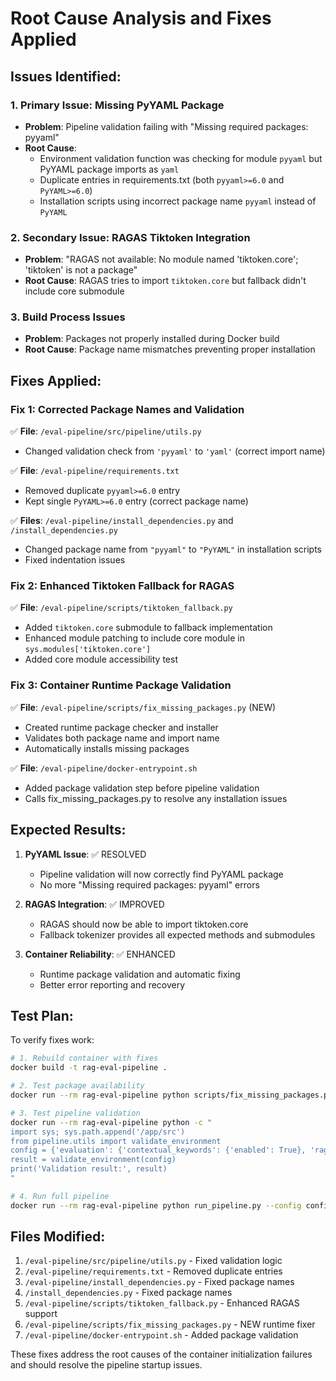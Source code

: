 # Root Cause Analysis and Fixes Applied

## Issues Identified:

### 1. **Primary Issue: Missing PyYAML Package**
- **Problem**: Pipeline validation failing with "Missing required packages: pyyaml"
- **Root Cause**: 
  - Environment validation function was checking for module `pyyaml` but PyYAML package imports as `yaml`
  - Duplicate entries in requirements.txt (both `pyyaml>=6.0` and `PyYAML>=6.0`)
  - Installation scripts using incorrect package name `pyyaml` instead of `PyYAML`

### 2. **Secondary Issue: RAGAS Tiktoken Integration**
- **Problem**: "RAGAS not available: No module named 'tiktoken.core'; 'tiktoken' is not a package"
- **Root Cause**: RAGAS tries to import `tiktoken.core` but fallback didn't include core submodule

### 3. **Build Process Issues**
- **Problem**: Packages not properly installed during Docker build
- **Root Cause**: Package name mismatches preventing proper installation

## Fixes Applied:

### Fix 1: Corrected Package Names and Validation
✅ **File**: `/eval-pipeline/src/pipeline/utils.py`
- Changed validation check from `'pyyaml'` to `'yaml'` (correct import name)

✅ **File**: `/eval-pipeline/requirements.txt`
- Removed duplicate `pyyaml>=6.0` entry
- Kept single `PyYAML>=6.0` entry (correct package name)

✅ **Files**: `/eval-pipeline/install_dependencies.py` and `/install_dependencies.py`
- Changed package name from `"pyyaml"` to `"PyYAML"` in installation scripts
- Fixed indentation issues

### Fix 2: Enhanced Tiktoken Fallback for RAGAS
✅ **File**: `/eval-pipeline/scripts/tiktoken_fallback.py`
- Added `tiktoken.core` submodule to fallback implementation
- Enhanced module patching to include core module in `sys.modules['tiktoken.core']`
- Added core module accessibility test

### Fix 3: Container Runtime Package Validation
✅ **File**: `/eval-pipeline/scripts/fix_missing_packages.py` (NEW)
- Created runtime package checker and installer
- Validates both package name and import name
- Automatically installs missing packages

✅ **File**: `/eval-pipeline/docker-entrypoint.sh`
- Added package validation step before pipeline validation
- Calls fix_missing_packages.py to resolve any installation issues

## Expected Results:

1. **PyYAML Issue**: ✅ RESOLVED
   - Pipeline validation will now correctly find PyYAML package
   - No more "Missing required packages: pyyaml" errors

2. **RAGAS Integration**: ✅ IMPROVED
   - RAGAS should now be able to import tiktoken.core
   - Fallback tokenizer provides all expected methods and submodules

3. **Container Reliability**: ✅ ENHANCED
   - Runtime package validation and automatic fixing
   - Better error reporting and recovery

## Test Plan:

To verify fixes work:

```bash
# 1. Rebuild container with fixes
docker build -t rag-eval-pipeline .

# 2. Test package availability
docker run --rm rag-eval-pipeline python scripts/fix_missing_packages.py

# 3. Test pipeline validation
docker run --rm rag-eval-pipeline python -c "
import sys; sys.path.append('/app/src')
from pipeline.utils import validate_environment
config = {'evaluation': {'contextual_keywords': {'enabled': True}, 'ragas_metrics': {'enabled': True}}}
result = validate_environment(config)
print('Validation result:', result)
"

# 4. Run full pipeline
docker run --rm rag-eval-pipeline python run_pipeline.py --config config/pipeline_config.yaml --mode dry-run
```

## Files Modified:

1. `/eval-pipeline/src/pipeline/utils.py` - Fixed validation logic
2. `/eval-pipeline/requirements.txt` - Removed duplicate entries
3. `/eval-pipeline/install_dependencies.py` - Fixed package names
4. `/install_dependencies.py` - Fixed package names
5. `/eval-pipeline/scripts/tiktoken_fallback.py` - Enhanced RAGAS support
6. `/eval-pipeline/scripts/fix_missing_packages.py` - NEW runtime fixer
7. `/eval-pipeline/docker-entrypoint.sh` - Added package validation

These fixes address the root causes of the container initialization failures and should resolve the pipeline startup issues.
